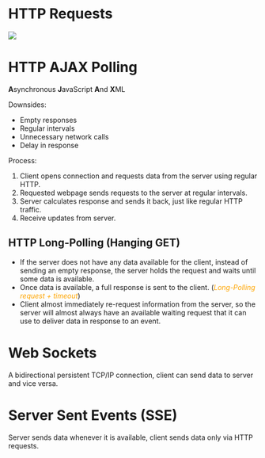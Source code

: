 # HTTP Requests

![](https://github.com/aditya109/designs-for-software-designers/raw/main/assets/http-request.svg)

# HTTP AJAX Polling

**A**synchronous **J**avaScript **A**nd **X**ML

Downsides:

- Empty responses
- Regular intervals
- Unnecessary network calls
- Delay in response

Process:

1. Client opens connection and requests data from the server using regular HTTP.
2. Requested webpage sends requests to the server at regular intervals.
3. Server calculates response and sends it back, just like regular HTTP traffic.
4. Receive updates from server. 

## HTTP Long-Polling (Hanging GET)

- If the server does not have any data available for the client, instead of sending an empty response, the server holds the request and waits until some data is available.
- Once data is available, a full response is sent to the client. (<span style="color:orange">*Long-Polling request + timeout*</span>)
- Client almost immediately re-request information from the server, so the server will almost always have an available waiting request that it can use to deliver data in response to an event.

# Web Sockets

A bidirectional persistent TCP/IP connection, client can send data to server and vice versa.

# Server Sent Events (SSE)

Server sends data whenever it is available, client sends data only via HTTP requests.